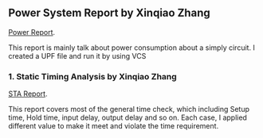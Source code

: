 ## Power System Report by Xinqiao Zhang

[Power Report](/pdf/Power_report.pdf).

This report is mainly talk about power consumption about a simply circuit. I created a UPF file and run it by using VCS

### 1. Static Timing Analysis by Xinqiao Zhang
[STA Report](/pdf/STA.pdf).


This report covers most of the general time check, which including Setup time, Hold time, input delay, output delay and so on.
Each case, I applied different value to make it meet and violate the time requirement.

